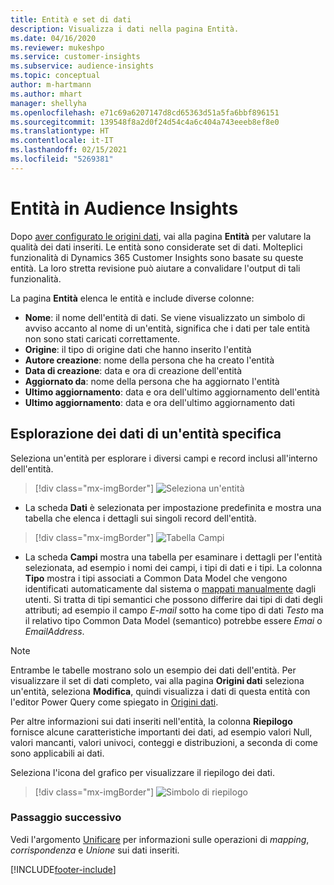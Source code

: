 ```yaml
---
title: Entità e set di dati
description: Visualizza i dati nella pagina Entità.
ms.date: 04/16/2020
ms.reviewer: mukeshpo
ms.service: customer-insights
ms.subservice: audience-insights
ms.topic: conceptual
author: m-hartmann
ms.author: mhart
manager: shellyha
ms.openlocfilehash: e71c69a6207147d8cd65363d51a5fa6bbf896151
ms.sourcegitcommit: 139548f8a2d0f24d54c4a6c404a743eeeb8ef8e0
ms.translationtype: HT
ms.contentlocale: it-IT
ms.lasthandoff: 02/15/2021
ms.locfileid: "5269381"
---
```

# <a name="entities-in-audience-insights"></a>Entità in Audience Insights

Dopo [aver configurato le origini dati](data-sources.md), vai alla pagina **Entità** per valutare la qualità dei dati inseriti. Le entità sono considerate set di dati. Molteplici funzionalità di Dynamics 365 Customer Insights sono basate su queste entità. La loro stretta revisione può aiutare a convalidare l'output di tali funzionalità.

La pagina **Entità** elenca le entità e include diverse colonne:

- **Nome**: il nome dell'entità di dati. Se viene visualizzato un simbolo di avviso accanto al nome di un'entità, significa che i dati per tale entità non sono stati caricati correttamente.
- **Origine**: il tipo di origine dati che hanno inserito l'entità
- **Autore creazione**: nome della persona che ha creato l'entità
- **Data di creazione**: data e ora di creazione dell'entità
- **Aggiornato da**: nome della persona che ha aggiornato l'entità
- **Ultimo aggiornamento**: data e ora dell'ultimo aggiornamento dell'entità
- **Ultimo aggiornamento**: data e ora dell'ultimo aggiornamento dati

## <a name="exploring-a-specific-entitys-data"></a>Esplorazione dei dati di un'entità specifica

Seleziona un'entità per esplorare i diversi campi e record inclusi all'interno dell'entità.

> [!div class="mx-imgBorder"]
> ![Seleziona un'entità](media/data-manager-entities-data.png "Seleziona un'entità")

- La scheda **Dati** è selezionata per impostazione predefinita e mostra una tabella che elenca i dettagli sui singoli record dell'entità.

> [!div class="mx-imgBorder"]
> ![Tabella Campi](media/data-manager-entities-fields.PNG "Tabella Campi")

- La scheda **Campi** mostra una tabella per esaminare i dettagli per l'entità selezionata, ad esempio i nomi dei campi, i tipi di dati e i tipi. La colonna **Tipo** mostra i tipi associati a Common Data Model che vengono identificati automaticamente dal sistema o [mappati manualmente](map-entities.md) dagli utenti. Si tratta di tipi semantici che possono differire dai tipi di dati degli attributi; ad esempio il campo *E-mail* sotto ha come tipo di dati *Testo* ma il relativo tipo Common Data Model (semantico) potrebbe essere *Emai* o *EmailAddress*.

> [!NOTE]
> Entrambe le tabelle mostrano solo un esempio dei dati dell'entità. Per visualizzare il set di dati completo, vai alla pagina **Origini dati** seleziona un'entità, seleziona **Modifica**, quindi visualizza i dati di questa entità con l'editor Power Query come spiegato in [Origini dati](data-sources.md).

Per altre informazioni sui dati inseriti nell'entità, la colonna **Riepilogo** fornisce alcune caratteristiche importanti dei dati, ad esempio valori Null, valori mancanti, valori univoci, conteggi e distribuzioni, a seconda di come sono applicabili ai dati.

Seleziona l'icona del grafico per visualizzare il riepilogo dei dati.

> [!div class="mx-imgBorder"]
> ![Simbolo di riepilogo](media/data-manager-entities-summary.png "Tabella riepilogo dati")

### <a name="next-step"></a>Passaggio successivo

Vedi l'argomento [Unificare](data-unification.md) per informazioni sulle operazioni di *mapping*, *corrispondenza* e *Unione* sui dati inseriti.


[!INCLUDE[footer-include](../includes/footer-banner.md)]